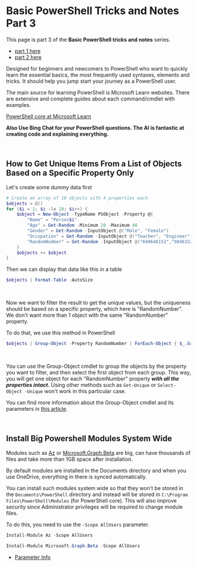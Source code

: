 # Basic PowerShell Tricks and Notes Part 3

This page is part 3 of the **Basic PowerShell tricks and notes** series.

  * [part 1 here](https://github.com/HotCakeX/Harden-Windows-Security/wiki/Basic-PowerShell-tricks-and-notes)
  * [part 2 here](https://github.com/HotCakeX/Harden-Windows-Security/wiki/Basic-PowerShell-tricks-and-notes-Part-2)

Designed for beginners and newcomers to PowerShell who want to quickly learn the essential basics, the most frequently used syntaxes, elements and tricks. It should help you jump start your journey as a PowerShell user.

The main source for learning PowerShell is Microsoft Learn websites. There are extensive and complete guides about each command/cmdlet with examples.

[PowerShell core at Microsoft Learn](https://learn.microsoft.com/en-us/powershell/module/microsoft.powershell.core/?view=powershell-7.4)

**Also Use Bing Chat for your PowerShell questions. The AI is fantastic at creating code and explaining everything.**

<br>

## How to Get Unique Items From a List of Objects Based on a Specific Property Only

Let's create some dummy data first

```powershell
# Create an array of 10 objects with 4 properties each
$objects = @()
for ($i = 1; $i -le 10; $i++) {
    $object = New-Object -TypeName PSObject -Property @{
        "Name" = "Person$i"
        "Age" = Get-Random -Minimum 20 -Maximum 40
        "Gender" = Get-Random -InputObject @("Male", "Female")
        "Occupation" = Get-Random -InputObject @("Teacher", "Engineer", "Doctor", "Lawyer", "Journalist", "Chef", "Artist", "Writer", "Student", "Manager")
        "RandomNumber" = Get-Random -InputObject @("694646152","9846152","3153546")
    }
    $objects += $object
}
```

Then we can display that data like this in a table

```powershell
$objects | Format-Table -AutoSize
```

<br>

Now we want to filter the result to get the unique values, but the uniqueness should be based on a specific property, which here is "RandomNumber". We don't want more than 1 object with the same "RandomNumber" property.

To do that, we use this method in PowerShell

```powershell
$objects | Group-Object -Property RandomNumber | ForEach-Object { $_.Group[0] } | Format-Table -AutoSize
```

<br>

You can use the Group-Object cmdlet to group the objects by the property you want to filter, and then select the first object from each group. This way, you will get one object for each "RandomNumber" property ***with all the properties intact.*** Using other methods such as `Get-Unique` or `Select-Object -Unique` won't work in this particular case.

You can find more information about the Group-Object cmdlet and its parameters in [this article](https://learn.microsoft.com/en-us/powershell/module/microsoft.powershell.utility/group-object).

<br>

## Install Big Powershell Modules System Wide

Modules such as [Az](https://www.powershellgallery.com/packages/AZ/) or [Microsoft.Graph.Beta](https://www.powershellgallery.com/packages/Microsoft.Graph.Beta/) are big, can have thousands of files and take more than 1GB space after installation.

By default modules are installed in the Documents directory and when you use OneDrive, everything in there is synced automatically.

You can install such modules system wide so that they won't be stored in the `Documents\PowerShell` directory and instead will be stored in `C:\Program Files\PowerShell\Modules` (for PowerShell core). This will also improve security since Administrator privileges will be required to change module files.

To do this, you need to use the `-Scope AllUsers` parameter.

```powershell
Install-Module Az -Scope AllUsers

Install-Module Microsoft.Graph.Beta -Scope AllUsers
```

* [Parameter Info](https://learn.microsoft.com/en-us/powershell/module/powershellget/install-module)

<br>

